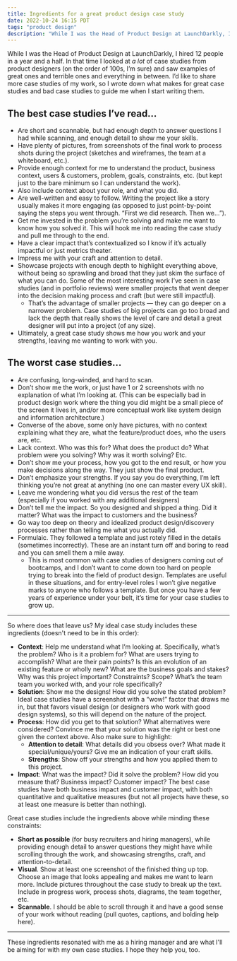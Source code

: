 ```yaml
---
title: Ingredients for a great product design case study
date: 2022-10-24 16:15 PDT
tags: "product design"
description: "While I was the Head of Product Design at LaunchDarkly, I hired 12 people in a year and a half. In that time I looked at a lot of case studies from product designers (on the order of 100s, I’m sure) and saw examples of great ones and terrible ones and everything in between. I’d like to share more case studies of my work, so I wrote down what makes for great case studies and bad case studies to guide me when I start writing them."
---
```


While I was the Head of Product Design at LaunchDarkly, I hired 12 people in a year and a half. In that time I looked at _a lot_ of case studies from product designers (on the order of 100s, I’m sure) and saw examples of great ones and terrible ones and everything in between. I’d like to share more case studies of my work, so I wrote down what makes for great case studies and bad case studies to guide me when I start writing them.

## The best case studies I’ve read…

- Are short and scannable, but had enough depth to answer questions I had while scanning, and enough detail to show me your skills.
- Have plenty of pictures, from screenshots of the final work to process shots during the project (sketches and wireframes, the team at a whiteboard, etc.).
- Provide enough context for me to understand the product, business context, users & customers, problem, goals, constraints, etc. (but kept just to the bare minimum so I can understand the work).
- Also include context about your role, and what you did.
- Are well-written and easy to follow. Writing the project like a story usually makes it more engaging (as opposed to just point-by-point saying the steps you went through. “First we did research. Then we…”).
- Get me invested in the problem you’re solving and make me want to know how you solved it. This will hook me into reading the case study and pull me through to the end.
- Have a clear impact that’s contextualized so I know if it’s actually impactful or just metrics theater.
- Impress me with your craft and attention to detail.
- Showcase projects with enough depth to highlight everything above, without being so sprawling and broad that they just skim the surface of what you can do. Some of the most interesting work I’ve seen in case studies (and in portfolio reviews) were smaller projects that went deeper into the decision making process and craft (but were still impactful).
    - That’s the advantage of smaller projects — they can go deeper on a narrower problem. Case studies of big projects can go too broad and lack the depth that really shows the level of care and detail a great designer will put into a project (of any size).
- Ultimately, a great case study shows me how you work and your strengths, leaving me wanting to work with you.

## The worst case studies…

- Are confusing, long-winded, and hard to scan.
- Don’t show me the work, or just have 1 or 2 screenshots with no explanation of what I’m looking at. (This can be especially bad in product design work where the thing you did might be a small piece of the screen it lives in, and/or more conceptual work like system design and information architecture.)
- Converse of the above, some only have pictures, with no context explaining what they are, what the feature/product does, who the users are, etc.
- Lack context. Who was this for? What does the product do? What problem were you solving? Why was it worth solving? Etc.
- Don’t show me your process, how you got to the end result, or how you make decisions along the way. They just show the final product.
- Don’t emphasize your strengths. If you say you do everything, I’m left thinking you’re not great at anything (no one can master every UX skill).
- Leave me wondering what you did versus the rest of the team (especially if you worked with any additional designers)
- Don’t tell me the impact. So you designed and shipped a thing. Did it matter? What was the impact to customers and the business?
- Go way too deep on theory and idealized product design/discovery processes rather than telling me what you actually did.
- Formulaic. They followed a template and just rotely filled in the details (sometimes incorrectly). These are an instant turn off and boring to read and you can smell them a mile away.
    - This is most common with case studies of designers coming out of bootcamps, and I don’t want to come down too hard on people trying to break into the field of product design. Templates are useful in these situations, and for entry-level roles I won’t give negative marks to anyone who follows a template. But once you have a few years of experience under your belt, it’s time for your case studies to grow up.

---

So where does that leave us? My ideal case study includes these ingredients (doesn't need to be in this order):

- **Context**: Help me understand what I’m looking at. Specifically, what’s the problem? Who is it a problem for? What are users trying to accomplish? What are their pain points? Is this an evolution of an existing feature or wholly new? What are the business goals and stakes? Why was this project important? Constraints? Scope? What’s the team team you worked with, and your role specifically?
- **Solution**: Show me the designs! How did you solve the stated problem? Ideal case studies have a screenshot with a “wow!” factor that draws me in, but that favors visual design (or designers who work with good design systems), so this will depend on the nature of the project.
- **Process**: How did you get to that solution? What alternatives were considered? Convince me that your solution was the right or best one given the context above. Also make sure to highlight:
    - **Attention to detail**: What details did you obsess over? What made it special/unique/yours? Give me an indication of your craft skills.
    - **Strengths**: Show off your strengths and how you applied them to this project.
- **Impact**: What was the impact? Did it solve the problem? How did you measure that? Business impact? Customer impact? The best case studies have both business impact and customer impact, with both quantitative and qualitative measures (but not all projects have these, so at least one measure is better than nothing).

Great case studies include the ingredients above while minding these constraints:

- **Short as possible** (for busy recruiters and hiring managers), while providing enough detail to answer questions they might have while scrolling through the work, and showcasing strengths, craft, and attention-to-detail.
- **Visual**. Show at least one screenshot of the finished thing up top. Choose an image that looks appealing and makes me want to learn more. Include pictures throughout the case study to break up the text. Include in progress work, process shots, diagrams, the team together, etc.
- **Scannable**. I should be able to scroll through it and have a good sense of your work without reading (pull quotes, captions, and bolding help here).

---

These ingredients resonated with me as a hiring manager and are what I'll be aiming for with my own case studies. I hope they help you, too.
